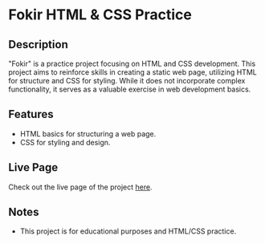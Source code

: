 # Fokir HTML & CSS Practice

## Description
"Fokir" is a practice project focusing on HTML and CSS development. This project aims to reinforce skills in creating a static web page, utilizing HTML for structure and CSS for styling. While it does not incorporate complex functionality, it serves as a valuable exercise in web development basics.

## Features
- HTML basics for structuring a web page.
- CSS for styling and design.

## Live Page
Check out the live page of the project [here](). 

## Notes
- This project is for educational purposes and HTML/CSS practice.
